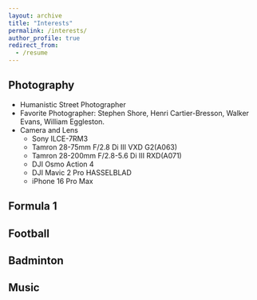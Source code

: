 ```yaml
---
layout: archive
title: "Interests"
permalink: /interests/
author_profile: true
redirect_from:
  - /resume
---
```


Photography
------

- Humanistic Street Photographer
- Favorite Photographer: Stephen Shore, Henri Cartier-Bresson, Walker Evans, William Eggleston.
- Camera and Lens
  - Sony ILCE-7RM3
  - Tamron 28-75mm F/2.8 Di III VXD G2(A063)
  - Tamron 28-200mm F/2.8-5.6 Di III RXD(A071)
  - DJI Osmo Action 4
  - DJI Mavic 2 Pro HASSELBLAD
  - iPhone 16 Pro Max





Formula 1
------

Football
------

Badminton
------

Music
------
